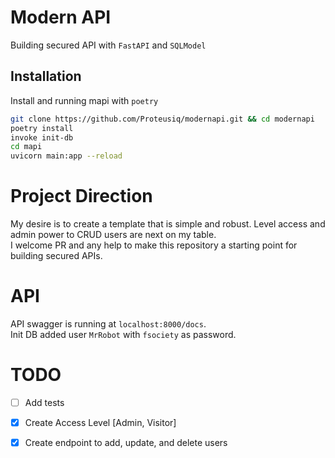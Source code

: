 
# Modern API

Building secured API with `FastAPI` and `SQLModel`




## Installation

Install and running mapi with `poetry`

```bash
git clone https://github.com/Proteusiq/modernapi.git && cd modernapi
poetry install
invoke init-db
cd mapi
uvicorn main:app --reload  
```

# Project Direction
My desire is  to create a template that is simple and robust. 
Level access and admin power to CRUD users are next on my table. <br>
I welcome PR and any help to make this repository a starting point for building secured APIs.

# API
API swagger is running at `localhost:8000/docs`. <br>
Init DB added user `MrRobot` with `fsociety` as password. 

# TODO
* [ ] Add tests
* [X] Create Access Level [Admin, Visitor]
* [X] Create endpoint to add, update, and delete users 

    
